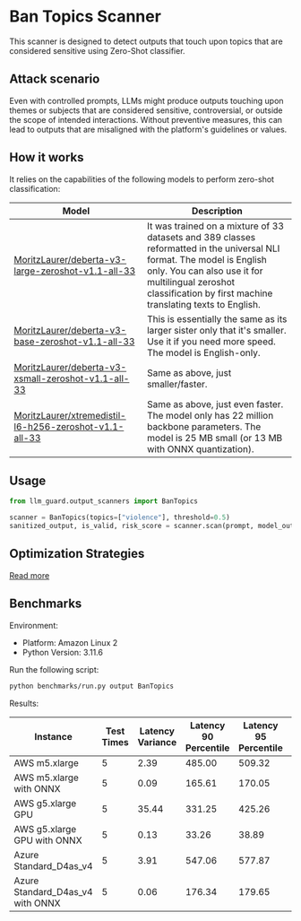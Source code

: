 # Ban Topics Scanner

This scanner is designed to detect outputs that touch upon topics that are considered sensitive using Zero-Shot
classifier.

## Attack scenario

Even with controlled prompts, LLMs might produce outputs touching upon themes or subjects that are considered sensitive,
controversial, or outside the scope of intended interactions. Without preventive measures, this can lead to outputs that
are misaligned with the platform's guidelines or values.

## How it works

It relies on the capabilities of the following models to perform zero-shot classification:

| Model                                                                                                                                   | Description                                                                                                                                                                                                                                |
|-----------------------------------------------------------------------------------------------------------------------------------------|--------------------------------------------------------------------------------------------------------------------------------------------------------------------------------------------------------------------------------------------|
| [MoritzLaurer/deberta-v3-large-zeroshot-v1.1-all-33](https://huggingface.co/MoritzLaurer/deberta-v3-large-zeroshot-v1.1-all-33)         | It was trained on a mixture of 33 datasets and 389 classes reformatted in the universal NLI format. The model is English only. You can also use it for multilingual zeroshot classification by first machine translating texts to English. |
| [MoritzLaurer/deberta-v3-base-zeroshot-v1.1-all-33](https://huggingface.co/MoritzLaurer/deberta-v3-base-zeroshot-v1.1-all-33)           | This is essentially the same as its larger sister only that it's smaller. Use it if you need more speed. The model is English-only.                                                                                                        |
| [MoritzLaurer/deberta-v3-xsmall-zeroshot-v1.1-all-33](https://huggingface.co/MoritzLaurer/deberta-v3-xsmall-zeroshot-v1.1-all-33)       | Same as above, just smaller/faster.                                                                                                                                                                                                        |
| [MoritzLaurer/xtremedistil-l6-h256-zeroshot-v1.1-all-33](https://huggingface.co/MoritzLaurer/xtremedistil-l6-h256-zeroshot-v1.1-all-33) | Same as above, just even faster. The model only has 22 million backbone parameters. The model is 25 MB small (or 13 MB with ONNX quantization).                                                                                            |

## Usage

```python
from llm_guard.output_scanners import BanTopics

scanner = BanTopics(topics=["violence"], threshold=0.5)
sanitized_output, is_valid, risk_score = scanner.scan(prompt, model_output)
```

## Optimization Strategies

[Read more](../tutorials/optimization.md)

## Benchmarks

Environment:

- Platform: Amazon Linux 2
- Python Version: 3.11.6

Run the following script:

```sh
python benchmarks/run.py output BanTopics
```

Results:

| Instance                         | Test Times | Latency Variance | Latency 90 Percentile | Latency 95 Percentile | Latency 99 Percentile | Average Latency (ms) | QPS     |
|----------------------------------|------------|------------------|-----------------------|-----------------------|-----------------------|----------------------|---------|
| AWS m5.xlarge                    | 5          | 2.39             | 485.00                | 509.32                | 528.78                | 435.82               | 204.21  |
| AWS m5.xlarge with ONNX          | 5          | 0.09             | 165.61                | 170.05                | 173.60                | 155.90               | 570.87  |
| AWS g5.xlarge GPU                | 5          | 35.44            | 331.25                | 425.26                | 500.46                | 142.77               | 623.37  |
| AWS g5.xlarge GPU with ONNX      | 5          | 0.13             | 33.26                 | 38.89                 | 43.40                 | 21.76                | 4090.94 |
| Azure Standard_D4as_v4           | 5          | 3.91             | 547.06                | 577.87                | 602.53                | 483.73               | 183.99  |
| Azure Standard_D4as_v4 with ONNX | 5          | 0.06             | 176.34                | 179.65                | 182.30                | 168.16               | 529.25  |
